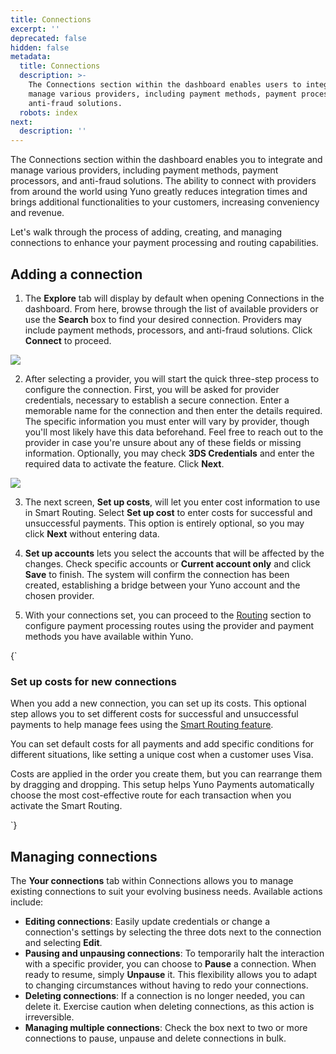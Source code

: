 ```yaml
---
title: Connections
excerpt: ''
deprecated: false
hidden: false
metadata:
  title: Connections
  description: >-
    The Connections section within the dashboard enables users to integrate and
    manage various providers, including payment methods, payment processors, and
    anti-fraud solutions.
  robots: index
next:
  description: ''
---
```

The Connections section within the dashboard enables you to integrate and manage various providers, including payment methods, payment processors, and anti-fraud solutions. The ability to connect with providers from around the world using Yuno greatly reduces integration times and brings additional functionalities to your customers, increasing conveniency and revenue.

Let's walk through the process of adding, creating, and managing connections to enhance your payment processing and routing capabilities.

## Adding a connection

1. The **Explore** tab will display by default when opening Connections in the dashboard. From here, browse through the list of available providers or use the **Search** box to find your desired connection. Providers may include payment methods, processors, and anti-fraud solutions. Click **Connect** to proceed.

<Image align="center" src="https://files.readme.io/58912e88e076fb19b2d3270d9c014997fb701da710ce2ab95371cd339f4d85ca-Conections.png" />

2. After selecting a provider, you will start the quick three-step process to configure the connection. First, you will be asked for provider credentials, necessary to establish a secure connection. Enter a memorable name for the connection and then enter the details required. The specific information you must enter will vary by provider, though you'll most likely have this data beforehand. Feel free to reach out to the provider in case you're unsure about any of these fields or missing information. Optionally, you may check **3DS Credentials** and enter the required data to activate the feature. Click **Next**.

<Image align="center" src="https://files.readme.io/b83119ee6039bf9acdcbfd663efa5cba83e5636e850242ad805f7d11c6f47d8a-Conections_1.png" />

3. The next screen, **Set up costs**, will let you enter cost information to use in Smart Routing. Select **Set up cost** to enter costs for successful and unsuccessful payments. This option is entirely optional, so you may click **Next** without entering data.

4. **Set up accounts** lets you select the accounts that will be affected by the changes. Check specific accounts or **Current account only** and click **Save** to finish. The system will confirm the connection has been created, establishing a bridge between your Yuno account and the chosen provider.

5. With your connections set, you can proceed to the [Routing](https://docs.y.uno/docs/routing) section to configure payment processing routes using the provider and payment methods you have available within Yuno.

<HTMLBlock>{`
<body>
  <div class="infoBlockContainer">
    <div class="verticalLine"></div>
    <div>
      <h3>Set up costs for new connections</h3>
      <div class="contentContainer">
        <p>
          When you add a new connection, you can set up its costs. This optional step allows you to set different costs for successful and unsuccessful payments to help manage fees using the <a href="/docs/routing#smart-routing">Smart Routing feature</a>.
				</p>
        <p>
					You can set default costs for all payments and add specific conditions for different situations, like setting a unique cost when a customer uses Visa.
				</p>
        <p>
					Costs are applied in the order you create them, but you can rearrange them by dragging and dropping. This setup helps Yuno Payments automatically choose the most cost-effective route for each transaction when you activate the Smart Routing.
        </p>
      </div>
    </div>
  </div>
</body>
`}</HTMLBlock>

## Managing connections

The **Your connections** tab within Connections allows you to manage existing connections to suit your evolving business needs. Available actions include:

* **Editing connections**: Easily update credentials or change a connection's settings by selecting the three dots next to the connection and selecting **Edit**.
* **Pausing and unpausing connections**: To temporarily halt the interaction with a specific provider, you can choose to **Pause** a connection. When ready to resume, simply **Unpause** it. This flexibility allows you to adapt to changing circumstances without having to redo your connections.
* **Deleting connections**: If a connection is no longer needed, you can delete it. Exercise caution when deleting connections, as this action is irreversible.
* **Managing multiple connections**: Check the box next to two or more connections to pause, unpause and delete connections in bulk.

